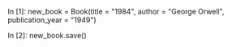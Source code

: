 In [1]: new_book = Book(title = "1984", author = "George Orwell", publication_year = "1949")

In [2]: new_book.save()
